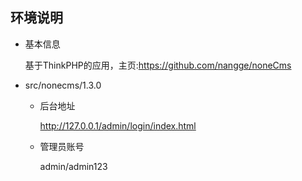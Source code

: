 ## 环境说明

* 基本信息

  基于ThinkPHP的应用，主页:https://github.com/nangge/noneCms

* src/nonecms/1.3.0

  * 后台地址

    http://127.0.0.1/admin/login/index.html

  * 管理员账号

    admin/admin123




